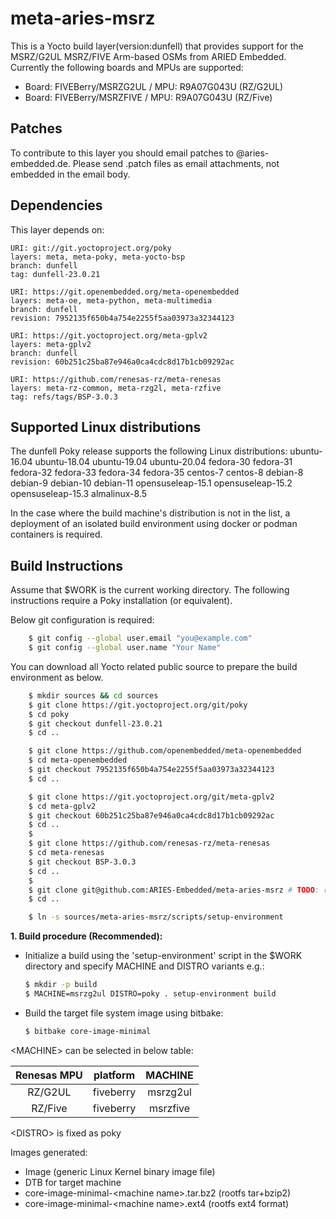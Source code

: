 # meta-aries-msrz

This is a Yocto build layer(version:dunfell) that provides support for the MSRZ/G2UL MSRZ/FIVE Arm-based OSMs from ARIED Embedded.
Currently the following boards and MPUs are supported:

- Board: FIVEBerry/MSRZG2UL / MPU: R9A07G043U (RZ/G2UL)
- Board: FIVEBerry/MSRZFIVE / MPU: R9A07G043U (RZ/Five)

## Patches

To contribute to this layer you should email patches to <todo>@aries-embedded.de. Please send .patch files as email attachments, not embedded in the email body.

## Dependencies

This layer depends on:

    URI: git://git.yoctoproject.org/poky
    layers: meta, meta-poky, meta-yocto-bsp
    branch: dunfell
    tag: dunfell-23.0.21

    URI: https://git.openembedded.org/meta-openembedded
    layers: meta-oe, meta-python, meta-multimedia
    branch: dunfell
    revision: 7952135f650b4a754e2255f5aa03973a32344123

    URI: https://git.yoctoproject.org/meta-gplv2
    layers: meta-gplv2
    branch: dunfell
    revision: 60b251c25ba87e946a0ca4cdc8d17b1cb09292ac

    URI: https://github.com/renesas-rz/meta-renesas
    layers: meta-rz-common, meta-rzg2l, meta-rzfive
    tag: refs/tags/BSP-3.0.3

## Supported Linux distributions

The dunfell Poky release supports the following Linux distributions:
    ubuntu-16.04
    ubuntu-18.04
    ubuntu-19.04
    ubuntu-20.04
    fedora-30
    fedora-31
    fedora-32
    fedora-33
    fedora-34
    fedora-35
    centos-7
    centos-8
    debian-8
    debian-9
    debian-10
    debian-11
    opensuseleap-15.1
    opensuseleap-15.2
    opensuseleap-15.3
    almalinux-8.5

In the case where the build machine's distribution is not in the list, a deployment
of an isolated build environment using docker or podman containers is required.

## Build Instructions

Assume that $WORK is the current working directory.
The following instructions require a Poky installation (or equivalent).

Below git configuration is required:
```bash
    $ git config --global user.email "you@example.com"
    $ git config --global user.name "Your Name"
```

You can download all Yocto related public source to prepare the build environment as below.
```bash
    $ mkdir sources && cd sources
    $ git clone https://git.yoctoproject.org/git/poky
    $ cd poky
    $ git checkout dunfell-23.0.21
    $ cd ..

    $ git clone https://github.com/openembedded/meta-openembedded
    $ cd meta-openembedded
    $ git checkout 7952135f650b4a754e2255f5aa03973a32344123
    $ cd ..

    $ git clone https://git.yoctoproject.org/git/meta-gplv2
    $ cd meta-gplv2
    $ git checkout 60b251c25ba87e946a0ca4cdc8d17b1cb09292ac
    $ cd ..
    $
    $ git clone https://github.com/renesas-rz/meta-renesas
    $ cd meta-renesas
    $ git checkout BSP-3.0.3
    $ cd ..
    $
    $ git clone git@github.com:ARIES-Embedded/meta-aries-msrz # TODO: replace with HTTPS when the repo has gone public
    $ cd ..

    $ ln -s sources/meta-aries-msrz/scripts/setup-environment
```

**1. Build procedure (Recommended):**
- Initialize a build using the 'setup-environment' script in the $WORK directory and specify MACHINE and DISTRO variants  e.g.:
   ```bash
   $ mkdir -p build
   $ MACHINE=msrzg2ul DISTRO=poky . setup-environment build
   ```

- Build the target file system image using bitbake:
   ```bash
   $ bitbake core-image-minimal
   ```
\<MACHINE\> can be selected in below table:

|Renesas MPU| platform |       MACHINE          |
|:---------:|:--------:|:----------------------:|
|RZ/G2UL    |fiveberry |msrzg2ul                |
|RZ/Five    |fiveberry |msrzfive                |

\<DISTRO\> is fixed as poky

Images generated:
* Image (generic Linux Kernel binary image file)
* DTB for target machine
* core-image-minimal-\<machine name\>.tar.bz2 (rootfs tar+bzip2)
* core-image-minimal-\<machine name\>.ext4  (rootfs ext4 format)
